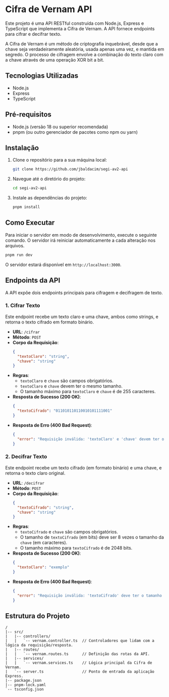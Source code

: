 # Cifra de Vernam API

Este projeto é uma API RESTful construída com Node.js, Express e TypeScript que
implementa a Cifra de Vernam. A API fornece endpoints para cifrar e decifrar
texto.

A Cifra de Vernam é um método de criptografia inquebrável, desde que a chave
seja verdadeiramente aleatória, usada apenas uma vez, e mantida em segredo. O
processo de cifragem envolve a combinação do texto claro com a chave através de
uma operação XOR bit a bit.

## Tecnologias Utilizadas

- Node.js
- Express
- TypeScript

## Pré-requisitos

- Node.js (versão 18 ou superior recomendada)
- pnpm (ou outro gerenciador de pacotes como npm ou yarn)

## Instalação

1.  Clone o repositório para a sua máquina local:

    ```sh
    git clone https://github.com/jbaldacim/segi-av2-api
    ```

2.  Navegue até o diretório do projeto:

    ```sh
    cd segi-av2-api
    ```

3.  Instale as dependências do projeto:
    ```sh
    pnpm install
    ```

## Como Executar

Para iniciar o servidor em modo de desenvolvimento, execute o seguinte comando.
O servidor irá reiniciar automaticamente a cada alteração nos arquivos.

```sh
pnpm run dev
```

O servidor estará disponível em `http://localhost:3000`.

## Endpoints da API

A API expõe dois endpoints principais para cifragem e decifragem de texto.

### 1. Cifrar Texto

Este endpoint recebe um texto claro e uma chave, ambos como strings, e retorna o
texto cifrado em formato binário.

- **URL**: `/cifrar`
- **Método**: `POST`
- **Corpo da Requisição**:
  ```json
  {
    "textoClaro": "string",
    "chave": "string"
  }
  ```
- **Regras**:
  - `textoClaro` e `chave` são campos obrigatórios.
  - `textoClaro` e `chave` devem ter o mesmo tamanho.
  - O tamanho máximo para `textoClaro` e `chave` é de 255 caracteres.
- **Resposta de Sucesso (200 OK)**:
  ```json
  {
    "textoCifrado": "011010110110010101111001"
  }
  ```
- **Resposta de Erro (400 Bad Request)**:
  ```json
  {
    "error": "Requisição inválida: 'textoClaro' e 'chave' devem ter o mesmo tamanho."
  }
  ```

### 2. Decifrar Texto

Este endpoint recebe um texto cifrado (em formato binário) e uma chave, e retorna o texto claro original.

- **URL**: `/decifrar`
- **Método**: `POST`
- **Corpo da Requisição**:
  ```json
  {
    "textoCifrado": "string",
    "chave": "string"
  }
  ```
- **Regras**:
  - `textoCifrado` e `chave` são campos obrigatórios.
  - O tamanho de `textoCifrado` (em bits) deve ser 8 vezes o tamanho da `chave`
    (em caracteres).
  - O tamanho máximo para `textoCifrado` é de 2048 bits.
- **Resposta de Sucesso (200 OK)**:
  ```json
  {
    "textoClaro": "exemplo"
  }
  ```
- **Resposta de Erro (400 Bad Request)**:
  ```json
  {
    "error": "Requisição inválida: 'textoCifrado' deve ter o tamanho correto em bits correspondente ao tamanho da 'chave'."
  }
  ```

## Estrutura do Projeto

```
/
|-- src/
|   |-- controllers/
|   |   `-- vernam.controller.ts  // Controladores que lidam com a lógica da requisição/resposta.
|   |-- routes/
|   |   `-- vernam.routes.ts      // Definição das rotas da API.
|   |-- services/
|   |   `-- vernam.services.ts    // Lógica principal da Cifra de Vernam.
|   `-- server.ts                 // Ponto de entrada da aplicação Express.
|-- package.json
|-- pnpm-lock.yaml
`-- tsconfig.json
```
